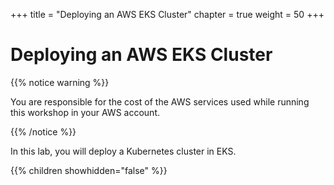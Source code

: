 +++
title = "Deploying an AWS EKS Cluster"
chapter = true
weight = 50
+++

# Deploying an AWS EKS Cluster

{{% notice warning %}}<p> You are responsible for the cost of the AWS services used while running this workshop in your AWS account.</p> {{% /notice %}}

In this lab, you will deploy a Kubernetes cluster in EKS.

{{% children showhidden="false" %}}
